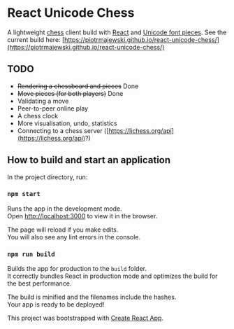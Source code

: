 # React Unicode Chess

A lightweight [chess](https://en.wikipedia.org/wiki/Chess) client build with [React](https://reactjs.org/) and [Unicode font pieces](https://en.wikipedia.org/wiki/Chess_symbols_in_Unicode). See the current build here: [https://piotrmajewski.github.io/react-unicode-chess/](https://piotrmajewski.github.io/react-unicode-chess/)

## TODO

* ~~Rendering a chessboard and pieces~~ Done
* ~~Move pieces (for both players)~~ Done
* Validating a move
* Peer-to-peer online play
* A chess clock
* More visualisation, undo, statistics
* Connecting to a chess server ([https://lichess.org/api](https://lichess.org/api)?)

## How to build and start an application

In the project directory, run:

### `npm start`

Runs the app in the development mode.\
Open [http://localhost:3000](http://localhost:3000) to view it in the browser.

The page will reload if you make edits.\
You will also see any lint errors in the console.

### `npm run build`

Builds the app for production to the `build` folder.\
It correctly bundles React in production mode and optimizes the build for the best performance.

The build is minified and the filenames include the hashes.\
Your app is ready to be deployed!

This project was bootstrapped with [Create React App](https://github.com/facebook/create-react-app).

